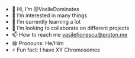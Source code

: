 - 👋 Hi, I’m @VasileDominates
- 👀 I’m interested in many things
- 🌱 I’m currently learning a lot
- 💞️ I’m looking to collaborate on different projects
- 📫 How to reach me vasilefionescu@proton.me
- 😄 Pronouns: He/Him
- ⚡ Fun fact: I have XY Chromosomes

<!---
VasileDominates/VasileDominates is a ✨ special ✨ repository because its `README.md` (this file) appears on your GitHub profile.
You can click the Preview link to take a look at your changes.
--->
